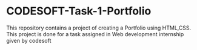 # CODESOFT-Task-1-Portfolio
This repository contains a project of creating a Portfolio using HTML,CSS. This project is done for a task assigned in Web development internship given by codesoft
